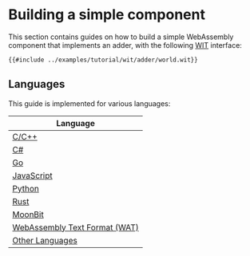 # Building a simple component

This section contains guides on how to build a simple WebAssembly component that implements an adder,
with the following [WIT][docs-wit] interface:

```wit
{{#include ../examples/tutorial/wit/adder/world.wit}}
```

## Languages

This guide is implemented for various languages:

| Language                                                                               |
|----------------------------------------------------------------------------------------|
| [C/C++](./language-support/building-a-simple-component/c.md)                           |
| [C#](./language-support/building-a-simple-component/csharp.md)                         |
| [Go](./language-support/building-a-simple-component/go.md)                             |
| [JavaScript](./language-support/building-a-simple-component/javascript.md)             |
| [Python](./language-support/building-a-simple-component/python.md)                     |
| [Rust](./language-support/building-a-simple-component/rust.md)                         |
| [MoonBit](./language-support/building-a-simple-component/moonbit.md)                   |
| [WebAssembly Text Format (WAT)](./language-support/building-a-simple-component/wat.md) |
| [Other Languages](./language-support/building-a-simple-component/other-languages.md)   |

[docs-wit]: ./design/wit.md
